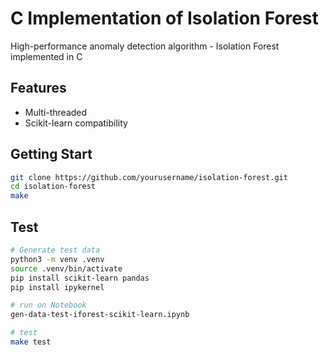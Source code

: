 # C Implementation of Isolation Forest

High-performance anomaly detection algorithm - Isolation Forest implemented in C

## Features

- Multi-threaded
- Scikit-learn compatibility

## Getting Start

```bash
git clone https://github.com/yourusername/isolation-forest.git
cd isolation-forest
make
```

## Test

```bash
# Generate test data
python3 -m venv .venv
source .venv/bin/activate
pip install scikit-learn pandas
pip install ipykernel

# run on Notebook
gen-data-test-iforest-scikit-learn.ipynb

# test
make test
```

